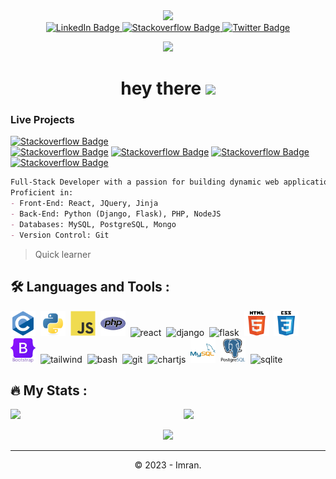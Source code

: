<div id="header" align="center">
  <img src="https://media.giphy.com/media/M9gbBd9nbDrOTu1Mqx/giphy.gif" width="100"/>
  <div id="badges">
    <a href="https://www.linkedin.com/in/imran-barissa/">
    <img src="https://img.shields.io/badge/LinkedIn-blue?style=for-the-badge&logo=linkedin&logoColor=white" alt="LinkedIn Badge"/>
  </a>
  <a href="https://stackoverflow.com/users/15383032/imran-ke">
    <img src="https://img.shields.io/badge/Stackoverflow-red?style=for-the-badge&logo=stackoverflow&logoColor=white" alt="Stackoverflow Badge"/>
  </a>
  <a href="https://twitter.com/Barissa_">
    <img src="https://img.shields.io/badge/Twitter-blue?style=for-the-badge&logo=twitter&logoColor=white" alt="Twitter Badge"/>
  </a>
</div>

![](https://komarev.com/ghpvc/?username=Barissa-Imran&color=blueviolet&style=for-the-badge)

<h1>
  hey there
  <img src="https://media.giphy.com/media/hvRJCLFzcasrR4ia7z/giphy.gif" width="30px"/>
</h1>
</div>

### Live Projects
<div>
  
<a target="_blank" href="https://barryimran.netlify.com/">
    <img src="https://img.shields.io/badge/Portfolio-white?style=for-the-badge&logo=netlify&logoColor=black" alt="Stackoverflow Badge"/>
</a>
</div>
    
<a target="_blank" href="https://pokomo.fly.dev/">
    <img src="https://img.shields.io/badge/Pokomo-blueviolet?style=for-the-badge&logo=django&logoColor=green" alt="Stackoverflow Badge"/></a>
<a target="_blank" href="https://imrangpt3.netlify.app/">
    <img src="https://img.shields.io/badge/React GPT3-blue?style=for-the-badge&logo=react&logoColor=white" alt="Stackoverflow Badge"/></a>
<a target="_blank" href="https://imrangericht.netlify.app/">
    <img src="https://img.shields.io/badge/Gericht-gold?style=for-the-badge&logo=react&logoColor=blue" alt="Stackoverflow Badge"/></a>
<a target="_blank" href="https://aheri.org/">
    <img src="https://img.shields.io/badge/Aheri-darkgreen?style=for-the-badge&logo=wordpress&logoColor=white" alt="Stackoverflow Badge"/></a>
    

```md
Full-Stack Developer with a passion for building dynamic web applications.
Proficient in:
- Front-End: React, JQuery, Jinja
- Back-End: Python (Django, Flask), PHP, NodeJS
- Databases: MySQL, PostgreSQL, Mongo
- Version Control: Git
```
> Quick learner

## :hammer_and_wrench: Languages and Tools :

<div>
  <img src="https://raw.githubusercontent.com/devicons/devicon/master/icons/c/c-original.svg" alt="C" title="C" width="40" height="40"/>&nbsp;
  <img src="https://raw.githubusercontent.com/devicons/devicon/master/icons/python/python-original.svg" alt="python" title="Python" width="40" height="40"/>&nbsp;
  <img src="https://raw.githubusercontent.com/devicons/devicon/master/icons/javascript/javascript-original.svg" alt="javascript" title="JavaScript" width="40" height="40"/>&nbsp;
  <img src="https://raw.githubusercontent.com/devicons/devicon/master/icons/php/php-original.svg" alt="javascript" title="php" width="40" height="40"/>&nbsp;
  <img src="https://www.vectorlogo.zone/logos/reactjs/reactjs-icon.svg" alt="react" width="40" height="40" title="react.js"/>&nbsp;
  <img src="https://cdn.worldvectorlogo.com/logos/django.svg" alt="django" width="40" height="40" title="Django" />&nbsp;
  <img src="https://cdn.worldvectorlogo.com/logos/flask.svg" alt="flask" width="40" height="40" title="Flask" />&nbsp;
  <img src="https://raw.githubusercontent.com/devicons/devicon/master/icons/html5/html5-original-wordmark.svg" alt="html5" title="html" width="40" height="40"/>&nbsp;
  <img src="https://raw.githubusercontent.com/devicons/devicon/master/icons/css3/css3-original-wordmark.svg" alt="css3" title="css" width="40" height="40"/>&nbsp;
    <img src="https://github.com/devicons/devicon/blob/master/icons/bootstrap/bootstrap-original-wordmark.svg" title="bootstrap" alt="Bootstrap" width="40" height="40"/>&nbsp;
  <img src="https://www.vectorlogo.zone/logos/tailwindcss/tailwindcss-icon.svg" alt="tailwind" title="tailwind css" width="40" height="40"/>&nbsp;
  <img src="https://www.vectorlogo.zone/logos/gnu_bash/gnu_bash-icon.svg" alt="bash" title="bash" width="40" height="40"/>&nbsp;
  <img src="https://www.vectorlogo.zone/logos/git-scm/git-scm-icon.svg" title="git" alt="git" title="title" width="40" height="40"/>&nbsp;
  <img src="https://www.chartjs.org/media/logo-title.svg" alt="chartjs" title="chart.js" width="40" height="40"/>&nbsp;
  <img src="https://raw.githubusercontent.com/devicons/devicon/master/icons/mysql/mysql-original-wordmark.svg" alt="mysql" title="mysql" width="40" height="40"/>&nbsp;
  <img src="https://raw.githubusercontent.com/devicons/devicon/master/icons/postgresql/postgresql-original-wordmark.svg" alt="postgresql" title="postgresql" width="40" height="40"/>&nbsp;
  <img src="https://www.vectorlogo.zone/logos/sqlite/sqlite-icon.svg" alt="sqlite" title="sqlite" width="40" height="40"/>&nbsp;
</div>

## :fire: My Stats :

<a href="https://github.com/Barissa-Imran/Barissa-Imran"><img width="45%" align="right" src="https://github-readme-streak-stats.herokuapp.com?user=Barissa-Imran&ring=A020F0&fire=A020F0&currStreakLabel=A020F0" /></a>

<a href="https://github.com/Barissa-Imran/Barissa-Imran"><img width="45%" src="https://github-readme-stats.vercel.app/api?username=Barissa-Imran&theme=blue&title_color=A020F0"/></a>


<div align="center">
  <a href="https://github.com/Barissa-Imran"><img
  src="https://github-readme-stats.vercel.app/api/wakatime?username=Barissa&theme=radical&custom_title=My%20Wakatime%20Stats&layout=compact"/></a>
</div>

---

<p align="center">© 2023 - Imran.</p>
